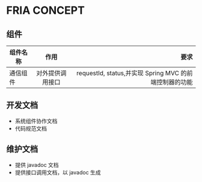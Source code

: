 # FRIA CONCEPT
## 组件
| 组件名称       | 作用           | 要求  |
| ------------- |:-------------:| -----:|
| 通信组件       | 对外提供调用接口| requestId, status,并实现 Spring MVC 的前端控制器的功能 |
## 开发文档
* 系统组件协作文档
* 代码规范文档
## 维护文档
* 提供 javadoc 文档
* 提供接口调用文档，以 javadoc 生成
